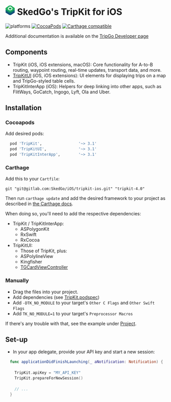 <img src="api-mark-logo.png" alt="TripGo API" width="30" height="30">  SkedGo's TripKit for iOS
======================================

![platforms](https://img.shields.io/badge/platforms-iOS%20%7C%20macOS%20%7C%20watchOS-333333.svg) [![CocoaPods](https://img.shields.io/cocoapods/v/TripKit.svg)]() [![Carthage compatible](https://img.shields.io/badge/Carthage-compatible-4BC51D.svg?style=flat)](https://github.com/Carthage/Carthage)

Additional documentation is available on the [TripGo Developer page](http://skedgo.github.io/tripgo-api/site/)

## Components

- TripKit (iOS, iOS extensions, macOS): Core functionality for A-to-B routing, waypoint routing, real-time updates, transport data, and more.
- [TripKitUI](docs/view-controllers.md) (iOS, iOS extensions): UI elements for displaying trips on a map and TripGo-styled table cells.
- TripKitInterApp (iOS): Helpers for deep linking into other apps, such as FlitWays, GoCatch, Ingogo, Lyft, Ola and Uber.

## Installation

### Cocoapods

Add desired pods:

```ruby
  pod 'TripKit',                '~> 3.1'
  pod 'TripKitUI',              '~> 3.1'
  pod 'TripKitInterApp',        '~> 3.1'
```

### Carthage

Add this to your `Cartfile`:

```
git "git@gitlab.com:SkedGo/iOS/tripkit-ios.git" "tripkit-4.0"
```

Then run `carthage update` and add the desired framework to your project as described in [the Carthage docs](https://github.com/Carthage/Carthage).

When doing so, you'll need to add the respective dependencies:

- TripKit / TripKitInterApp:
  - ASPolygonKit
  - RxSwift
  - RxCocoa
- TripKitUI:
  - Those of TripKit, plus:
  - ASPolylineView
  - Kingfisher
  - [TGCardViewController](https://gitlab.com/SkedGo/iOS/tripgo-cards-ios)

### Manually

- Drag the files into your project.
- Add dependencies (see [TripKit.podspec](TripKit.podspec))
- Add `-DTK_NO_MODULE` to your target's `Other C Flags` and `Other Swift Flags`
- Add `TK_NO_MODULE=1` to your target's `Preprocessor Macros`

If there's any trouble with that, see the example under [Project](Project).

## Set-up

- In your app delegate, provide your API key and start a new session:

```swift
  func applicationDidFinishLaunching(_ aNotification: Notification) {
    
    TripKit.apiKey = "MY_API_KEY"
    TripKit.prepareForNewSession()

    // ...
  }
```
